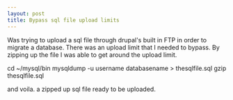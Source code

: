 ```yaml
---
layout: post
title: Bypass sql file upload limits
---
```


Was trying to upload a sql file through drupal's built in FTP in order to migrate a database. There was an upload limit that I needed to bypass.
By zipping up the file I was able to get around the upload limit.  

cd ~/mysql/bin
mysqldump -u username databasename > thesqlfile.sql
gzip thesqlfile.sql

and voila. a zipped up sql file ready to be uploaded.




